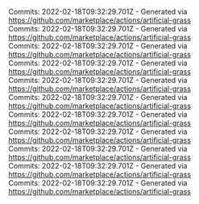 Commits: 2022-02-18T09:32:29.701Z - Generated via https://github.com/marketplace/actions/artificial-grass
<br>
Commits: 2022-02-18T09:32:29.701Z - Generated via https://github.com/marketplace/actions/artificial-grass
<br>
Commits: 2022-02-18T09:32:29.701Z - Generated via https://github.com/marketplace/actions/artificial-grass
<br>
Commits: 2022-02-18T09:32:29.701Z - Generated via https://github.com/marketplace/actions/artificial-grass
<br>
Commits: 2022-02-18T09:32:29.701Z - Generated via https://github.com/marketplace/actions/artificial-grass
<br>
Commits: 2022-02-18T09:32:29.701Z - Generated via https://github.com/marketplace/actions/artificial-grass
<br>
Commits: 2022-02-18T09:32:29.701Z - Generated via https://github.com/marketplace/actions/artificial-grass
<br>
Commits: 2022-02-18T09:32:29.701Z - Generated via https://github.com/marketplace/actions/artificial-grass
<br>
Commits: 2022-02-18T09:32:29.701Z - Generated via https://github.com/marketplace/actions/artificial-grass
<br>
Commits: 2022-02-18T09:32:29.701Z - Generated via https://github.com/marketplace/actions/artificial-grass
<br>
Commits: 2022-02-18T09:32:29.701Z - Generated via https://github.com/marketplace/actions/artificial-grass
<br>
